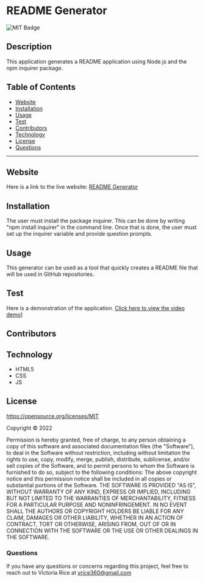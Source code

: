 # README Generator
![MIT Badge](https://img.shields.io/badge/License-MIT-green)

## Description
This application generates a README application using Node.js and the npm inquirer package. 

## Table of Contents 
* [Website](#Website)
* [Installation](#Installation)
* [Usage](#Usage)
* [Test](#Test)
* [Contributors](#contributors)
* [Technology](#technology)
* [License](license)
* [Questions](#Questions)

***

## Website
Here is a link to the live website:
[README Generator](https://github.com/vtori37/README-generator)

## Installation 
The user must install the package inquirer. This can be done by writing "npm install inquirer" in the command line. Once that is done, the user must set up the inquirer variable and provide question prompts.

## Usage
This generator can be used as a tool that quickly creates a README file that will be used in GitHub repositories.

## Test
Here is a demonstration of the application.
[Click here to view the video demo](https://user-images.githubusercontent.com/95240889/162672338-1c60da14-9ac5-4280-b86b-d42db90e4d71.mp4)]

## Contributors


## Technology
* HTML5
* CSS 
* JS


## License 
https://opensource.org/licenses/MIT

Copyright © 2022 

Permission is hereby granted, free of charge, to any person obtaining a copy of this software and associated documentation files (the "Software"), to deal in the Software without restriction, including without limitation the rights to use, copy, modify, merge, publish, distribute, sublicense, and/or sell copies of the Software, and to permit persons to whom the Software is furnished to do so, subject to the following conditions:
The above copyright notice and this permission notice shall be included in all copies or substantial portions of the Software.
THE SOFTWARE IS PROVIDED "AS IS", WITHOUT WARRANTY OF ANY KIND, EXPRESS OR IMPLIED, INCLUDING BUT NOT LIMITED TO THE WARRANTIES OF MERCHANTABILITY, FITNESS FOR A PARTICULAR PURPOSE AND NONINFRINGEMENT. IN NO EVENT SHALL THE AUTHORS OR COPYRIGHT HOLDERS BE LIABLE FOR ANY CLAIM, DAMAGES OR OTHER LIABILITY, WHETHER IN AN ACTION OF CONTRACT, TORT OR OTHERWISE, ARISING FROM, OUT OF OR IN CONNECTION WITH THE SOFTWARE OR THE USE OR OTHER DEALINGS IN THE SOFTWARE.



### Questions
If you have any questions or concerns regarding this project, feel free to reach out to Victoria Rice at vrice360@gmail.com


